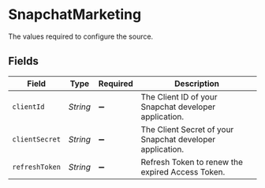 # SnapchatMarketing

The values required to configure the source.


## Fields

| Field                                                     | Type                                                      | Required                                                  | Description                                               |
| --------------------------------------------------------- | --------------------------------------------------------- | --------------------------------------------------------- | --------------------------------------------------------- |
| `clientId`                                                | *String*                                                  | :heavy_minus_sign:                                        | The Client ID of your Snapchat developer application.     |
| `clientSecret`                                            | *String*                                                  | :heavy_minus_sign:                                        | The Client Secret of your Snapchat developer application. |
| `refreshToken`                                            | *String*                                                  | :heavy_minus_sign:                                        | Refresh Token to renew the expired Access Token.          |